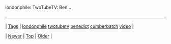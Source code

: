 <!--
title: londonphile
date: 2020-06-28T15:27:00.036Z
tags: londonphile, twotubetv, benedict, cumberbatch, video
-->


londonphile: TwoTubeTV: Ben...

<video controls="controls" autoplay="autoplay" src="http://www.youtube.com/watch?v=lcbe7VwQmwA&feature=share" type="video/mp4" width="0" height="0"></video>

<!--BOTTOM-POST-NAVIGATION-->
---

| [Tags](tags.md) | [londonphile](tag-londonphile.md) [twotubetv](tag-twotubetv.md) [benedict](tag-benedict.md) [cumberbatch](tag-cumberbatch.md) [video](tag-video.md) |

| [Newer](101570430319.md) | [Top](index.md) | [Older](101758702549.md) |